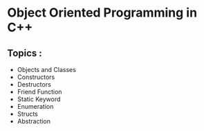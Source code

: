 # Object Oriented Programming in C++

## Topics :

- Objects and Classes
- Constructors
- Destructors
- Friend Function
- Static Keyword
- Enumeration
- Structs
- Abstraction
